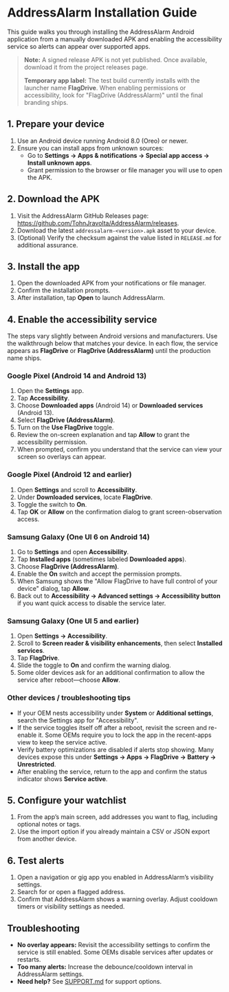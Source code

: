 # AddressAlarm Installation Guide

This guide walks you through installing the AddressAlarm Android application from a manually downloaded APK and enabling the accessibility service so alerts can appear over supported apps.

> **Note:** A signed release APK is not yet published. Once available, download it from the project releases page.
>
> **Temporary app label:** The test build currently installs with the launcher name **FlagDrive**. When enabling permissions or accessibility, look for "FlagDrive (AddressAlarm)" until the final branding ships.

## 1. Prepare your device
1. Use an Android device running Android 8.0 (Oreo) or newer.
2. Ensure you can install apps from unknown sources:
   - Go to **Settings → Apps & notifications → Special app access → Install unknown apps**.
   - Grant permission to the browser or file manager you will use to open the APK.

## 2. Download the APK
1. Visit the AddressAlarm GitHub Releases page: <https://github.com/TohnJravolta/AddressAlarm/releases>.
2. Download the latest `addressalarm-<version>.apk` asset to your device.
3. (Optional) Verify the checksum against the value listed in `RELEASE.md` for additional assurance.

## 3. Install the app
1. Open the downloaded APK from your notifications or file manager.
2. Confirm the installation prompts.
3. After installation, tap **Open** to launch AddressAlarm.

## 4. Enable the accessibility service

The steps vary slightly between Android versions and manufacturers. Use the walkthrough below that matches your device. In each flow, the service appears as **FlagDrive** or **FlagDrive (AddressAlarm)** until the production name ships.

### Google Pixel (Android 14 and Android 13)
1. Open the **Settings** app.
2. Tap **Accessibility**.
3. Choose **Downloaded apps** (Android 14) or **Downloaded services** (Android 13).
4. Select **FlagDrive (AddressAlarm)**.
5. Turn on the **Use FlagDrive** toggle.
6. Review the on-screen explanation and tap **Allow** to grant the accessibility permission.
7. When prompted, confirm you understand that the service can view your screen so overlays can appear.

### Google Pixel (Android 12 and earlier)
1. Open **Settings** and scroll to **Accessibility**.
2. Under **Downloaded services**, locate **FlagDrive**.
3. Toggle the switch to **On**.
4. Tap **OK** or **Allow** on the confirmation dialog to grant screen-observation access.

### Samsung Galaxy (One UI 6 on Android 14)
1. Go to **Settings** and open **Accessibility**.
2. Tap **Installed apps** (sometimes labeled **Downloaded apps**).
3. Choose **FlagDrive (AddressAlarm)**.
4. Enable the **On** switch and accept the permission prompts.
5. When Samsung shows the "Allow FlagDrive to have full control of your device" dialog, tap **Allow**.
6. Back out to **Accessibility → Advanced settings → Accessibility button** if you want quick access to disable the service later.

### Samsung Galaxy (One UI 5 and earlier)
1. Open **Settings → Accessibility**.
2. Scroll to **Screen reader & visibility enhancements**, then select **Installed services**.
3. Tap **FlagDrive**.
4. Slide the toggle to **On** and confirm the warning dialog.
5. Some older devices ask for an additional confirmation to allow the service after reboot—choose **Allow**.

### Other devices / troubleshooting tips
- If your OEM nests accessibility under **System** or **Additional settings**, search the Settings app for "Accessibility".
- If the service toggles itself off after a reboot, revisit the screen and re-enable it. Some OEMs require you to lock the app in the recent-apps view to keep the service active.
- Verify battery optimizations are disabled if alerts stop showing. Many devices expose this under **Settings → Apps → FlagDrive → Battery → Unrestricted**.
- After enabling the service, return to the app and confirm the status indicator shows **Service active**.

## 5. Configure your watchlist
1. From the app’s main screen, add addresses you want to flag, including optional notes or tags.
2. Use the import option if you already maintain a CSV or JSON export from another device.

## 6. Test alerts
1. Open a navigation or gig app you enabled in AddressAlarm’s visibility settings.
2. Search for or open a flagged address.
3. Confirm that AddressAlarm shows a warning overlay. Adjust cooldown timers or visibility settings as needed.

## Troubleshooting
- **No overlay appears:** Revisit the accessibility settings to confirm the service is still enabled. Some OEMs disable services after updates or restarts.
- **Too many alerts:** Increase the debounce/cooldown interval in AddressAlarm settings.
- **Need help?** See [SUPPORT.md](../SUPPORT.md) for support options.
